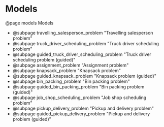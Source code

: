 # Models
@page models Models

- @subpage travelling_salesperson_problem "Travelling salesperson problem"
- @subpage truck_driver_scheduling_problem "Truck driver scheduling problem"
- @subpage guided_truck_driver_scheduling_problem "Truck driver scheduling problem (guided)"
- @subpage assignment_problem "Assignment problem"
- @subpage knapsack_problem "Knapsack problem"
- @subpage guided_knapsack_problem "Knapsack problem (guided)"
- @subpage bin_packing_problem "Bin packing problem"
- @subpage guided_bin_packing_problem "Bin packing problem (guided)"
- @subpage job_shop_scheduling_problem "Job shop scheduling problem"
- @subpage pickup_delivery_problem "Pickup and delivery problem"
- @subpage guided_pickup_delivery_problem "Pickup and delivery problem (guided)"

